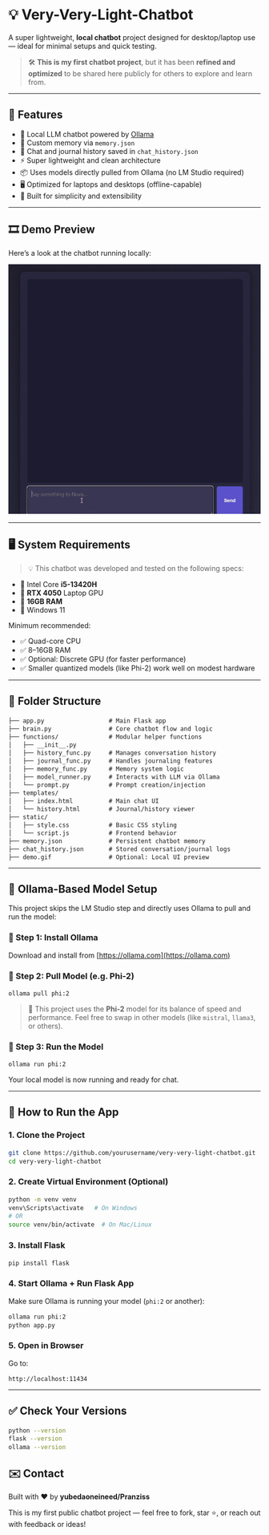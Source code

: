 # 💡 Very-Very-Light-Chatbot

A super lightweight, **local chatbot** project designed for desktop/laptop use — ideal for minimal setups and quick testing.

> 🛠️ **This is my first chatbot project**, but it has been **refined and optimized** to be shared here publicly for others to explore and learn from.

---

## 🚀 Features

- 💬 Local LLM chatbot powered by [Ollama](https://ollama.com)
- 🧠 Custom memory via `memory.json`
- 📝 Chat and journal history saved in `chat_history.json`
- ⚡ Super lightweight and clean architecture
- 📦 Uses models directly pulled from Ollama (no LM Studio required)
- 🖥️ Optimized for laptops and desktops (offline-capable)
- 🔧 Built for simplicity and extensibility

---

## 🎞️ Demo Preview

Here’s a look at the chatbot running locally:

![Chatbot Demo](demo.gif)

---

## 🖥️ System Requirements

> 💡 This chatbot was developed and tested on the following specs:

- 🔹 Intel Core **i5-13420H**
- 🔹 **RTX 4050** Laptop GPU
- 🔹 **16GB RAM**
- 🔹 Windows 11

Minimum recommended:

- ✅ Quad-core CPU
- ✅ 8–16GB RAM
- ✅ Optional: Discrete GPU (for faster performance)
- ✅ Smaller quantized models (like Phi-2) work well on modest hardware

---

## 📁 Folder Structure

```
├── app.py                  # Main Flask app
├── brain.py                # Core chatbot flow and logic
├── functions/              # Modular helper functions
│   ├── __init__.py
│   ├── history_func.py     # Manages conversation history
│   ├── journal_func.py     # Handles journaling features
│   ├── memory_func.py      # Memory system logic
│   ├── model_runner.py     # Interacts with LLM via Ollama
│   └── prompt.py           # Prompt creation/injection
├── templates/
│   ├── index.html          # Main chat UI
│   └── history.html        # Journal/history viewer
├── static/
│   ├── style.css           # Basic CSS styling
│   └── script.js           # Frontend behavior
├── memory.json             # Persistent chatbot memory
├── chat_history.json       # Stored conversation/journal logs
├── demo.gif                # Optional: Local UI preview
```

---

## 🧠 Ollama-Based Model Setup

This project skips the LM Studio step and directly uses Ollama to pull and run the model:

### 🔹 Step 1: Install Ollama

Download and install from [https://ollama.com](https://ollama.com)

### 🔹 Step 2: Pull Model (e.g. Phi-2)

```bash
ollama pull phi:2
```

> 🧠 This project uses the **Phi-2** model for its balance of speed and performance. Feel free to swap in other models (like `mistral`, `llama3`, or others).

### 🔹 Step 3: Run the Model

```bash
ollama run phi:2
```

Your local model is now running and ready for chat.

---

## 🔧 How to Run the App

### 1. Clone the Project

```bash
git clone https://github.com/yourusername/very-very-light-chatbot.git
cd very-very-light-chatbot
```

### 2. Create Virtual Environment (Optional)

```bash
python -m venv venv
venv\Scripts\activate   # On Windows
# OR
source venv/bin/activate  # On Mac/Linux
```

### 3. Install Flask

```bash
pip install flask
```

### 4. Start Ollama + Run Flask App

Make sure Ollama is running your model (`phi:2` or another):

```bash
ollama run phi:2
python app.py
```

### 5. Open in Browser

Go to:

```
http://localhost:11434
```

---

## ✅ Check Your Versions

```bash
python --version
flask --version
ollama --version
```

## ✉️ Contact

Built with ❤️ by **yubedaoneineed/Pranziss**

This is my first public chatbot project — feel free to fork, star ⭐, or reach out with feedback or ideas!
